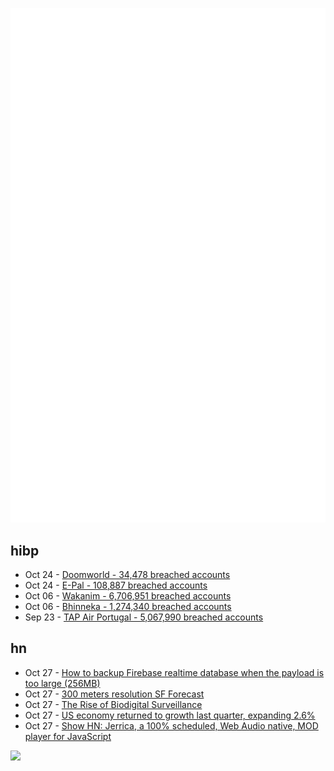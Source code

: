 ![Metrics](https://raw.githubusercontent.com/phixion/phixion/master/metrics.svg)

## hibp

<!--
for https://github.com/phixion/phixion/blob/main/.github/workflows/feeds.yml
-->
<!--START_SECTION:haveibeenpwnd-->
- Oct 24 - [Doomworld - 34,478 breached accounts](https://haveibeenpwned.com/PwnedWebsites#Doomworld)
- Oct 24 - [E-Pal - 108,887 breached accounts](https://haveibeenpwned.com/PwnedWebsites#EPal)
- Oct 06 - [Wakanim - 6,706,951 breached accounts](https://haveibeenpwned.com/PwnedWebsites#Wakanim)
- Oct 06 - [Bhinneka - 1,274,340 breached accounts](https://haveibeenpwned.com/PwnedWebsites#Bhinneka)
- Sep 23 - [TAP Air Portugal - 5,067,990 breached accounts](https://haveibeenpwned.com/PwnedWebsites#TAPAirPortugal)
<!--END_SECTION:haveibeenpwnd-->

## hn

<!--
for https://github.com/phixion/phixion/blob/main/.github/workflows/feeds.yml
-->
<!--START_SECTION:hn-->
- Oct 27 - [How to backup Firebase realtime database when the payload is too large (256MB)](https://BigBalli.com/blog/how-to-backup-firebase-realtime-database)
- Oct 27 - [300 meters resolution SF Forecast](https://sf.atmo.ai)
- Oct 27 - [The Rise of Biodigital Surveillance](https://compactmag.com/article/the-rise-of-biodigital-surveillance)
- Oct 27 - [US economy returned to growth last quarter, expanding 2.6%](https://apnews.com/article/inflation-europe-business-economy-gross-domestic-product-e1a95c0c9e7b046ed88ad2e9e3150dce)
- Oct 27 - [Show HN: Jerrica, a 100% scheduled, Web Audio native, MOD player for JavaScript](https://github.com/trevorjay/Jerrica)
<!--END_SECTION:hn-->

<!--
for https://yhype.me
-->
![](https://hit.yhype.me/github/profile?user_id=13013670)
